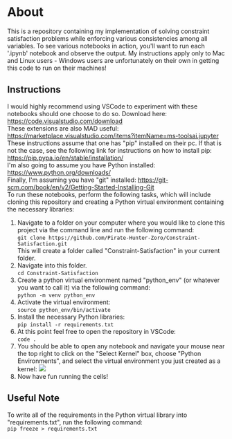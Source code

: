 # About
This is a repository containing my implementation of solving constraint satisfaction problems while enforcing various consistencies among all variables. To see various notebooks in action, you'll want to run each '.ipynb' notebook and observe the output. My instructions apply only to Mac and Linux users - Windows users are unfortunately on their own in getting this code to run on their machines!

## Instructions
I would highly recommend using VSCode to experiment with these notebooks should one choose to do so. Download here: https://code.visualstudio.com/download<br>
These extensions are also MAD useful: https://marketplace.visualstudio.com/items?itemName=ms-toolsai.jupyter<br>
These instructions assume that one has "pip" installed on their pc. If that is not the case, see the following link for instructions on how to install pip: https://pip.pypa.io/en/stable/installation/<br>
I'm also going to assume you have Python installed:
https://www.python.org/downloads/<br>
Finally, I'm assuming you have "git" installed:
https://git-scm.com/book/en/v2/Getting-Started-Installing-Git<br>
To run these notebooks, perform the following tasks, which will include cloning this repository and creating a Python virtual environment containing the necessary libraries:
1. Navigate to a folder on your computer where you would like to clone this project via the command line and run the following command:<br>
   ```git clone https://github.com/Pirate-Hunter-Zoro/Constraint-Satisfaction.git```<br>
This will create a folder called "Constraint-Satisfaction" in your current folder. 
2. Navigate into this folder.<br>
   ```cd Constraint-Satisfaction```
3. Create a python virtual environment named "python_env" (or whatever you want to call it) via the following command:<br>
   ```python -m venv python_env```
4. Activate the virtual environment:<br>
   ```source python_env/bin/activate```
5. Install the necessary Python libraries:<br>
   ```pip install -r requirements.txt```
6. At this point feel free to open the repository in VSCode:<br>
   ```code .```
7. You should be able to open any notebook and navigate your mouse near the top right to click on the "Select Kernel" box, choose "Python Environments", and select the virtual environment you just created as a kernel:
![](images/Kernel_Select.png)
8. Now have fun running the cells!

## Useful Note
To write all of the requirements in the Python virtual library into "requirements.txt", run the following command:<br>
```pip freeze > requirements.txt```
